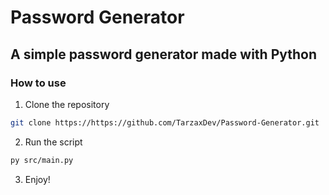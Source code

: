 # Password Generator
## A simple password generator made with Python

### How to use

1. Clone the repository

```bash
git clone https://https://github.com/TarzaxDev/Password-Generator.git
```

2. Run the script

```bash
py src/main.py
```

3. Enjoy!
